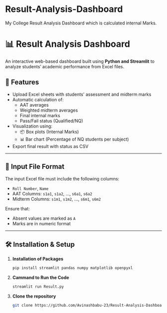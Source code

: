 # Result-Analysis-Dashboard
My College Result Analysis Dashboard which is calculated internal Marks.
# 📊 Result Analysis Dashboard

An interactive web-based dashboard built using **Python and Streamlit** to analyze students’ academic performance from Excel files.

## 🚀 Features

- Upload Excel sheets with students' assessment and midterm marks
- Automatic calculation of:
  - AAT averages
  - Weighted midterm averages
  - Final internal marks
  - Pass/Fail status (Qualified/NQ)
- Visualization using:
  - 📦 Box plots (Internal Marks)
  - 📊 Bar chart (Percentage of NQ students per subject)
- Export final result with status as CSV

---

## 🧾 Input File Format

The input Excel file must include the following columns:

- `Roll Number`, `Name`
- AAT Columns: `s1a1`, `s1a2`, ..., `s6a1`, `s6a2`
- Midterm Columns: `s1m1`, `s1m2`, ..., `s6m1`, `s6m2`

Ensure that:
- Absent values are marked as `A`
- Marks are in numeric format

---

## 🛠️ Installation & Setup

1. **Installation of Packages**
   ```bash
   pip install streamlit pandas numpy matplotlib openpyxl
2. **Cammand to Run the Code**
   ```bash
   streamlit run Result.py
3. **Clone the repository**
   ```bash
   git clone https://github.com/Avinashbabu-23/Result-Analysis-Dashboard.git

 
